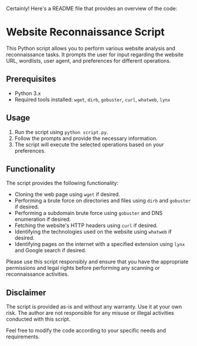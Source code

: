 Certainly! Here's a README file that provides an overview of the code:

# Website Reconnaissance Script

This Python script allows you to perform various website analysis and reconnaissance tasks. It prompts the user for input regarding the website URL, wordlists, user agent, and preferences for different operations.

## Prerequisites

- Python 3.x
- Required tools installed: `wget`, `dirb`, `gobuster`, `curl`, `whatweb`, `lynx`

## Usage

1. Run the script using `python script.py`.
2. Follow the prompts and provide the necessary information.
3. The script will execute the selected operations based on your preferences.

## Functionality

The script provides the following functionality:

- Cloning the web page using `wget` if desired.
- Performing a brute force on directories and files using `dirb` and `gobuster` if desired.
- Performing a subdomain brute force using `gobuster` and DNS enumeration if desired.
- Fetching the website's HTTP headers using `curl` if desired.
- Identifying the technologies used on the website using `whatweb` if desired.
- Identifying pages on the internet with a specified extension using `lynx` and Google search if desired.

Please use this script responsibly and ensure that you have the appropriate permissions and legal rights before performing any scanning or reconnaissance activities.

## Disclaimer

The script is provided as-is and without any warranty. Use it at your own risk. The author are not responsible for any misuse or illegal activities conducted with this script.

Feel free to modify the code according to your specific needs and requirements.
